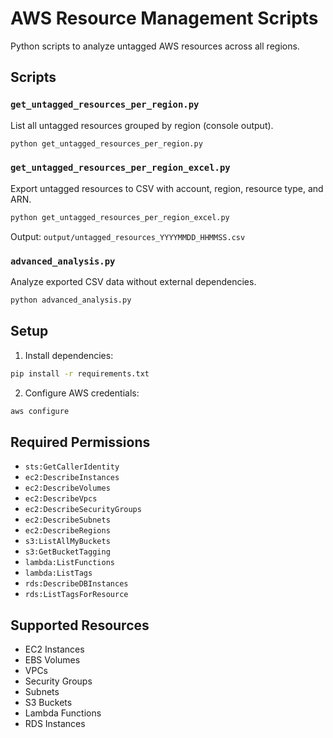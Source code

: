 # AWS Resource Management Scripts

Python scripts to analyze untagged AWS resources across all regions.

## Scripts

### `get_untagged_resources_per_region.py`
List all untagged resources grouped by region (console output).
```bash
python get_untagged_resources_per_region.py
```

### `get_untagged_resources_per_region_excel.py`
Export untagged resources to CSV with account, region, resource type, and ARN.
```bash
python get_untagged_resources_per_region_excel.py
```
Output: `output/untagged_resources_YYYYMMDD_HHMMSS.csv`

### `advanced_analysis.py`
Analyze exported CSV data without external dependencies.
```bash
python advanced_analysis.py
```

## Setup

1. Install dependencies:
```bash
pip install -r requirements.txt
```

2. Configure AWS credentials:
```bash
aws configure
```

## Required Permissions

- `sts:GetCallerIdentity`
- `ec2:DescribeInstances`
- `ec2:DescribeVolumes`
- `ec2:DescribeVpcs`
- `ec2:DescribeSecurityGroups`
- `ec2:DescribeSubnets`
- `ec2:DescribeRegions`
- `s3:ListAllMyBuckets`
- `s3:GetBucketTagging`
- `lambda:ListFunctions`
- `lambda:ListTags`
- `rds:DescribeDBInstances`
- `rds:ListTagsForResource`

## Supported Resources

- EC2 Instances
- EBS Volumes
- VPCs
- Security Groups
- Subnets
- S3 Buckets
- Lambda Functions
- RDS Instances
